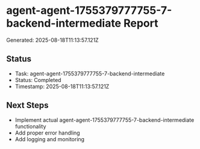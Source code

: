 # agent-agent-1755379777755-7-backend-intermediate Report

Generated: 2025-08-18T11:13:57.121Z

## Status
- Task: agent-agent-1755379777755-7-backend-intermediate
- Status: Completed
- Timestamp: 2025-08-18T11:13:57.121Z

## Next Steps
- Implement actual agent-agent-1755379777755-7-backend-intermediate functionality
- Add proper error handling
- Add logging and monitoring
